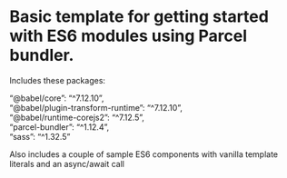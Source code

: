 <h1 class="code-line" data-line-start=0 data-line-end=1 ><a id="ES6VanillaJSTemplateParcel_0"></a>Basic template for getting started with ES6 modules using Parcel bundler.</h1>
<p class="has-line-data" data-line-start="2" data-line-end="3">Includes these packages:</p>
<p class="has-line-data" data-line-start="4" data-line-end="9">“@babel/core”: “^7.12.10”,<br>
“@babel/plugin-transform-runtime”: “^7.12.10”,<br>
“@babel/runtime-corejs2”: “^7.12.5”,<br>
“parcel-bundler”: “^1.12.4”,<br>
“sass”: “^1.32.5”</p>

Also includes a couple of sample ES6 components with vanilla template literals and an async/await call
